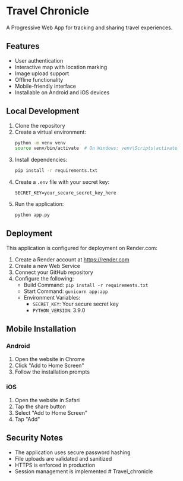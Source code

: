 # Travel Chronicle

A Progressive Web App for tracking and sharing travel experiences.

## Features

- User authentication
- Interactive map with location marking
- Image upload support
- Offline functionality
- Mobile-friendly interface
- Installable on Android and iOS devices

## Local Development

1. Clone the repository
2. Create a virtual environment:
   ```bash
   python -m venv venv
   source venv/bin/activate  # On Windows: venv\Scripts\activate
   ```
3. Install dependencies:
   ```bash
   pip install -r requirements.txt
   ```
4. Create a `.env` file with your secret key:
   ```
   SECRET_KEY=your_secure_secret_key_here
   ```
5. Run the application:
   ```bash
   python app.py
   ```

## Deployment

This application is configured for deployment on Render.com:

1. Create a Render account at https://render.com
2. Create a new Web Service
3. Connect your GitHub repository
4. Configure the following:
   - Build Command: `pip install -r requirements.txt`
   - Start Command: `gunicorn app:app`
   - Environment Variables:
     - `SECRET_KEY`: Your secure secret key
     - `PYTHON_VERSION`: 3.9.0

## Mobile Installation

### Android
1. Open the website in Chrome
2. Click "Add to Home Screen"
3. Follow the installation prompts

### iOS
1. Open the website in Safari
2. Tap the share button
3. Select "Add to Home Screen"
4. Tap "Add"

## Security Notes

- The application uses secure password hashing
- File uploads are validated and sanitized
- HTTPS is enforced in production
- Session management is implemented #   T r a v e l _ c h r o n i c l e  
 